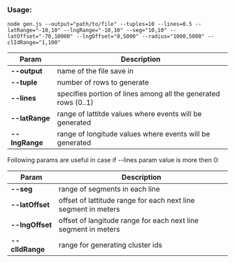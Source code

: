 ### **Usage:**

`node gen.js --output="path/to/file" --tuples=10 --lines=0.5 --latRange="-10,10" --lngRange="-10,10" --seg="10,10" --latOffset="-70,10000" --lngOffset="0,5000" --radius="1000,5000" --clIdRange="1,100"`

**Param**|**Description**
------------ | -------------
**--output**|name of the file save in
**--tuple**|number of rows to generate
**--lines**|specifies portion of lines among all the generated rows (0..1)
**--latRange**|range of lattitde values where events will be generated
**--lngRange**|range of longitude values where events will be generated

Following params are useful in case if --lines param value is more then 0:

**Param**|**Description**
------------ | -------------
**--seg**|range of segments in each line
**--latOffset**|offset of lattitude range for each next line segment in meters
**--lngOffset**|offset of langitude range for each next line segment in meters
**--clIdRange**|range for generating cluster ids

